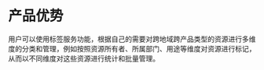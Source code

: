 # 产品优势

用户可以使用标签服务功能，根据自己的需要对跨地域跨产品类型的资源进行多维度的分类和管理，例如按照资源所有者、所属部门、用途等维度对资源进行标记，从而以不同维度对这些资源进行统计和批量管理。
